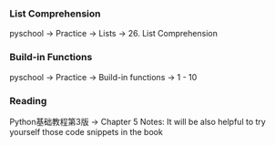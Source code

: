 ### List Comprehension 
pyschool -> Practice -> Lists -> 26. List Comprehension

### Build-in Functions
pyschool -> Practice -> Build-in functions -> 1 - 10 

### Reading
Python基础教程第3版 -> Chapter 5
Notes: It will be also helpful to try yourself those code snippets in the book
